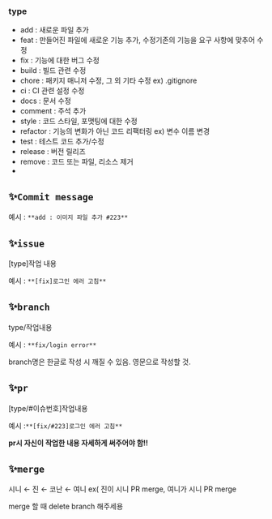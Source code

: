 ### type


- add : 새로운 파일 추가
- feat : 만들어진 파일에 새로운 기능 추가, 수정기존의 기능을 요구 사항에 맞추어 수정
- fix : 기능에 대한 버그 수정
- build : 빌드 관련 수정
- chore : 패키지 매니저 수정, 그 외 기타 수정 ex) .gitignore
- ci : CI 관련 설정 수정
- docs : 문서 수정
- comment : 주석 추가
- style : 코드 스타일, 포맷팅에 대한 수정
- refactor : 기능의 변화가 아닌 코드 리팩터링 ex) 변수 이름 변경
- test : 테스트 코드 추가/수정
- release : 버전 릴리즈
- remove : 코드 또는 파일, 리소스 제거
- 
## ✨`Commit message`

예시 : `**add : 이미지 파일 추가 #223**`

## ✨`issue`

[type]작업 내용

예시 : `**[fix]로그인 에러 고침**`

## ✨`branch`

type/작업내용

예시 : `**fix/login error**`

branch명은 한글로 작성 시 깨질 수 있음. 영문으로 작성할 것.

## ✨`pr`

[type/#이슈번호]작업내용

예시 :`**[fix/#223]로그인 에러 고침**`

**pr시 자신이 작업한 내용 자세하게 써주어야 함!!**

## ✨`merge`

시니 ← 진 ← 코난 ← 여니 ex( 진이 시니 PR merge, 여니가 시니 PR merge

merge 할 때 delete branch 해주세용
